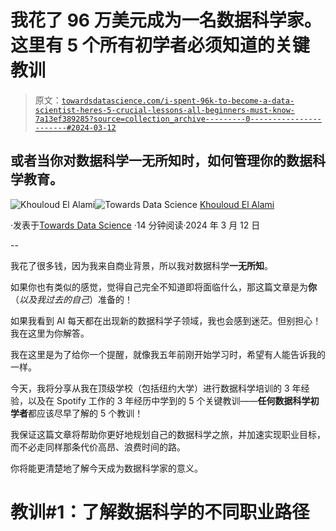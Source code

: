 # 我花了 96 万美元成为一名数据科学家。这里有 5 个所有初学者必须知道的关键教训

> 原文：[`towardsdatascience.com/i-spent-96k-to-become-a-data-scientist-heres-5-crucial-lessons-all-beginners-must-know-7a13ef389285?source=collection_archive---------0-----------------------#2024-03-12`](https://towardsdatascience.com/i-spent-96k-to-become-a-data-scientist-heres-5-crucial-lessons-all-beginners-must-know-7a13ef389285?source=collection_archive---------0-----------------------#2024-03-12)

## 或者当你对数据科学一无所知时，如何管理你的数据科学教育。

[](https://medium.com/@elalamik?source=post_page---byline--7a13ef389285--------------------------------)![Khouloud El Alami](https://medium.com/@elalamik?source=post_page---byline--7a13ef389285--------------------------------)[](https://towardsdatascience.com/?source=post_page---byline--7a13ef389285--------------------------------)![Towards Data Science](https://towardsdatascience.com/?source=post_page---byline--7a13ef389285--------------------------------) [Khouloud El Alami](https://medium.com/@elalamik?source=post_page---byline--7a13ef389285--------------------------------)

·发表于[Towards Data Science](https://towardsdatascience.com/?source=post_page---byline--7a13ef389285--------------------------------) ·14 分钟阅读·2024 年 3 月 12 日

--

我花了很多钱，因为我来自商业背景，所以我对数据科学**一无所知**。

如果你也有类似的感觉，觉得自己完全不知道即将面临什么，那这篇文章是为**你**（*以及我过去的自己*）准备的！

如果我看到 AI 每天都在出现新的数据科学子领域，我也会感到迷茫。但别担心！我在这里为你解答。

我在这里是为了给你一个提醒，就像我五年前刚开始学习时，希望有人能告诉我的一样。

今天，我将分享从我在顶级学校（包括纽约大学）进行数据科学培训的 3 年经验，以及在 Spotify 工作的 3 年经历中学到的 5 个关键教训——**任何数据科学初学者**都应该尽早了解的 5 个教训！

我保证这篇文章将帮助你更好地规划自己的数据科学之旅，并加速实现职业目标，而不必走同样那条代价高昂、浪费时间的路。

你将能更清楚地了解今天成为数据科学家的意义。

# 教训#1：了解数据科学的不同职业路径
